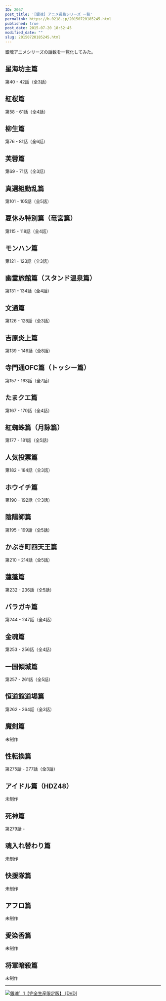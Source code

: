 ```yaml
---
ID: 2067
post_title: '[銀魂] アニメ長篇シリーズ 一覧'
permalink: https://b.0218.jp/20150720185245.html
published: true
post_date: 2015-07-20 18:52:45
modified_date: ""
slug: 20150720185245.html
---
```

銀魂アニメシリーズの話数を一覧化してみた。
<!--more-->
<h2>星海坊主篇</h2>
第40 - 42話（全3話）

<h2>紅桜篇</h2>
第58 - 61話（全4話）
 
<h2>柳生篇</h2>
第76 - 81話（全6話） 
 
<h2>芙蓉篇</h2>
第69 - 71話（全3話） 

<h2>真選組動乱篇</h2>
第101 - 105話（全5話）

<h2>夏休み特別篇（竜宮篇）</h2>
第115 - 118話（全4話）

<h2>モンハン篇</h2>
第121 - 123話（全3話）

<h2>幽霊旅館篇（スタンド温泉篇）</h2>
第131 - 134話（全4話）

<h2>文通篇</h2>
第126 - 128話（全3話）

<h2>吉原炎上篇</h2>
第139 - 146話（全8話）

<h2>寺門通OFC篇（トッシー篇）</h2>
第157 - 163話（全7話）

<h2>たまクエ篇</h2>
第167 - 170話（全4話）

<h2>紅蜘蛛篇（月詠篇）</h2>
第177 - 181話（全5話）

<h2>人気投票篇</h2>
第182 - 184話（全3話）

<h2>ホウイチ篇</h2>
第190 - 192話（全3話）

<h2>陰陽師篇</h2>
第195 - 199話（全5話）

<h2>かぶき町四天王篇</h2>
第210 - 214話（全5話）

<h2>蓮蓬篇</h2>
第232 - 236話（全5話）

<h2>バラガキ篇</h2>
第244 - 247話（全4話）

<h2>金魂篇</h2>
第253 - 256話（全4話）

<h2>一国傾城篇</h2>
第257 - 261話（全5話）

<h2>恒道館道場篇</h2>
第262 - 264話（全3話）

<h2>魔剣篇</h2>
未制作
 
<h2>性転換篇</h2>
第275話 - 277話（全3話）
 
<h2>アイドル篇（HDZ48）</h2>
未制作
 
<h2>死神篇</h2>
第279話 - 
 
<h2>魂入れ替わり篇</h2>
未制作

<h2>快援隊篇</h2>
未制作

<h2>アフロ篇</h2>
未制作

<h2>愛染香篇</h2>
未制作

<h2>将軍暗殺篇</h2>
未制作

<hr>
<a href="http://www.amazon.co.jp/exec/obidos/ASIN/B00W04SM1S/chafuso-22/ref=nosim/" name="amazletlink" target="_blank"><img src="https://images-na.ssl-images-amazon.com/images/I/51FTdOOsAqL.jpg" alt="銀魂゜1【完全生産限定版】 [DVD]" style="border: none;" /></a>